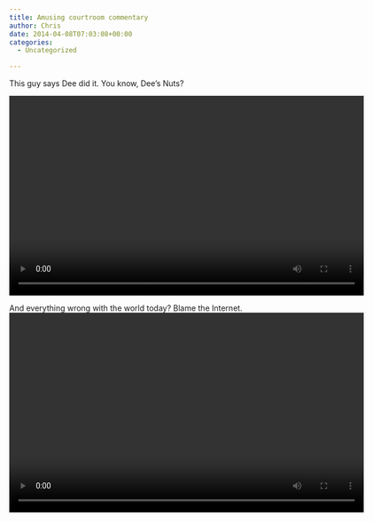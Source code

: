 ```yaml
---
title: Amusing courtroom commentary
author: Chris
date: 2014-04-08T07:03:08+00:00
categories:
  - Uncategorized

---
```

This guy says Dee did it. You know, Dee&#8217;s Nuts?
<!-- more -->  
<video controls preload="auto" playsinline data-setup='{"fluid": true}' width="640" height="360"> <source src="//balde.losno.co/v/Deez%20Nutz.mp4" type="video/mp4" /> </video> 

And everything wrong with the world today? Blame the Internet.<video controls preload="auto" playsinline data-setup='{"fluid": true}' width="640" height="360"> <source src="//balde.losno.co/v/Blame%20the%20Internet.mp4" type="video/mp4" /> </video>
